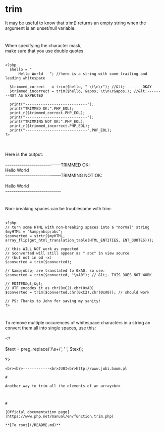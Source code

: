 # trim



It may be useful to know that trim() returns an empty string when the argument is an unset/null variable.  

#

When specifying the character mask, <br>make sure that you use double quotes<br><br>

```
<?php
  $hello = " 
      Hello World   "; //here is a string with some trailing and leading whitespace

  $trimmed_correct   = trim($hello, " \t\n\r"); //&lt;--------OKAY
  $trimmed_incorrect = trim($hello, &apos; \t\n\r&apos;); //&lt;--------NOT AS EXPECTED

  print("----------------------------");
  print("TRIMMED OK:".PHP_EOL);
  print_r($trimmed_correct.PHP_EOL);
  print("----------------------------");
  print("TRIMMING NOT OK:".PHP_EOL);
  print_r($trimmed_incorrect.PHP_EOL);
  print("----------------------------".PHP_EOL);
?>
```
<br><br>Here is the output:<br><br>----------------------------TRIMMED OK:<br>Hello World<br>----------------------------TRIMMING NOT OK:<br><br>      Hello World<br>----------------------------  

#

Non-breaking spaces can be troublesome with trim:<br><br>

```
<?php
// turn some HTML with non-breaking spaces into a "normal" string
$myHTML = "&amp;nbsp;abc";
$converted = strtr($myHTML, array_flip(get_html_translation_table(HTML_ENTITIES, ENT_QUOTES)));

// this WILL NOT work as expected
// $converted will still appear as " abc" in view source
// (but not in od -x)
$converted = trim($converted);

// &amp;nbsp; are translated to 0xA0, so use:
$converted = trim($converted, "\xA0"); // &lt;- THIS DOES NOT WORK

// EDITED&gt;&gt;
// UTF encodes it as chr(0xC2).chr(0xA0)
$converted = trim($converted,chr(0xC2).chr(0xA0)); // should work

// PS: Thanks to John for saving my sanity!
?>
```
  

#

To remove multiple occurences of whitespace characters in a string an convert them all into single spaces, use this:<br><br>&lt;?<br><br>$text = preg_replace(&apos;/\s+/&apos;, &apos; &apos;, $text);<br><br>?>
```
<br><br>------------<br>JUBI<br>http://www.jubi.buum.pl  

#

Another way to trim all the elements of an array<br>

```
<?php
$newarray = array_map(&apos;trim&apos;, $array);
?>
```
  

#

[Official documentation page](https://www.php.net/manual/en/function.trim.php)

**[To root](/README.md)**